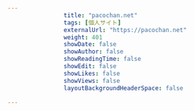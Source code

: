 ---
                title: "pacochan.net"
                tags: [個人サイト]
                externalUrl: "https://pacochan.net"
                weight: 401
                showDate: false
                showAuthor: false
                showReadingTime: false
                showEdit: false
                showLikes: false
                showViews: false
                layoutBackgroundHeaderSpace: false
                ---

